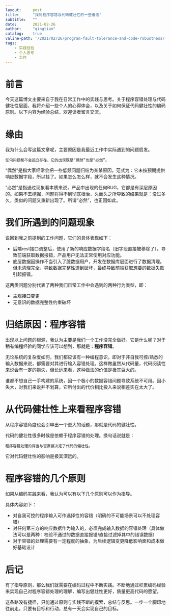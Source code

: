 ```yaml
---
layout:     post
title:      "我对程序容错与代码健壮性的一些看法"
subtitle:   ""
date:       2021-02-26
author:     "qingtian"
catalog:    true
valine-path: '/2021/02/26/program-fault-tolerance-and-code-robustness/'
tags:
    - 实践经验
    - 个人思考
    - 工作
---
```


# 前言

今天这篇博文主要来自于我在日常工作中的实践与思考。关于程序容错处理与代码健壮性层面，我将介绍一些个人的心得体会，以及关于如何保证代码健壮性的编码原则。以下内容为经验总结，欢迎读者留言交流。

# 缘由

我为什么会写这篇文章呢，主要原因是我最近工作中实际遇到的问题启发。

```
任何问题都不会孤立存在，它的出现既是“偶然”也是“必然”。
```

“偶然”是指大家经常会把一些低频问题归结为某某原因，范式为：它未按预期提供响应数据字段，所以挂了。如果怎么怎么样，就不会发生这种情况。

“必然”是指通过现象看本质来说，产品中出现的任何BUG，它都是有深层原因的。如果不去挖掘，问题将得不到彻底根治，久而久之所导致的结果就是：没过多久，类似的问题又重新出现了。所谓“必然”，也正因如此。

# 我们所遇到的问题现象

说回到我之前提到的工作问题，它们的具体表现如下：

* 后端rest接口调整后，使用了新的响应数据字段名（旧字段直接被移除了）。导致前端获取数据报错，产品用户无法正常使用对应功能。
* 底层数据因操作不当引入了脏数据用户，开发在数据库层面进行了数据清理。但未清理完全，导致数据完整性遭到破坏，最终导致前端获取想要的数据失败引起报错。

这两类问题分别代表了两种我们日常工作中会遇到的两种行为类型，即：

* 主观接口变更
* 无意识的数据完整性约束破坏


# 归结原因：程序容错

出现以上问题的根源，我认为主要是我们一个工作没完全做好。它是什么呢？对于稍有编程经验的同学应该可以想到，那就是：**程序容错**。

无论系统的复杂度如何，我们都应该有一种编程意识，即对于非自我可控/熟悉的输入数据来说，都需要对其进行输入容错处理。这样做虽然从代码量，代码阅读性来说会有一定的损失，但长远来看，这种做法的价值是极其巨大的。

谁都不想自己一手构建的系统，因一个极小的数据容错问题导致系统不可用。因小失大，对我们来说并不划算，它所付出的代价相比投入来说相差实在太大了。

# 从代码健壮性上来看程序容错

从程序容错角度也会引申出一个更大的话题，那就是代码的健壮性。

代码的健壮性很多时候是依赖于程序容错的处理。换句话说就是：

```
程序容错处理的得当与否直接决定了代码的健壮性。
```

它对代码健壮性的影响是极其深远的。

# 程序容错的几个原则

如果从编码实践来看，我认为可以有以下几个原则可以作为指导。

具体内容如下：

* 对自我可控的程序输入可作选择性的容错（明确的不可能场景可以不处理容错）
* 对任何第三方的响应数据作为输入的，必须完成输入数据的容错处理（具体做法可以是两种：校验不通过的数据直接报错/直接过滤掉其中的错误数据）
* 对于容错的处理需要有一定程度的抽象，为后续逻辑变更降低影响面和成本做好基础设计

# 后记

有了指导原则，那么我们就需要在编码过程中不断实践。不断地通过积累编码经验来实现自己对程序容错处理的理解，编写出健壮性更好，质量更高代码的愿望。

这条路没有捷径，只能通过原则与实践不断的摸索，总结与反思。一步一个脚印地往前走，只要有目标和行动，总有一天会实现自己的目标。